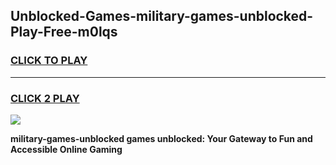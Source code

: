 
## Unblocked-Games-military-games-unblocked-Play-Free-m0lqs
<h3>
<a href="https://premium76.site?title=military-games-unblocked&ref=21A">CLICK TO PLAY</a></h3>
<hr>

<h3>
<a href="https://premium76.site?title=military-games-unblocked&ref=21A">CLICK 2 PLAY</a>
  
</h3>

<a href="https://premium76.site?title=military-games-unblocked&ref=21A"><img src="https://clearcache.store/games.png"></a>


**military-games-unblocked games unblocked: Your Gateway to Fun and Accessible Online Gaming**
